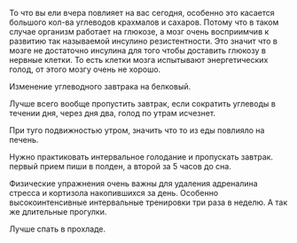
То что вы ели вчера повлияет на вас сегодня, особенно это касается большого кол-ва углеводов крахмалов и сахаров. Потому что в таком случае организм работает на глюкозе, а мозг очень восприимчив к развитию так называемой инсулино резистентности.  Это значит что в мозге не достаточно инсулина для того чтобы доставить глюкозу в нервные клетки. То есть клетки мозга испытывают энергетических голод, от этого мозгу очень не хорошо.   

Изменение углеводного завтрака на белковый.  

Лучше всего вообще пропустить завтрак, если сократить углеводы в течении дня, через дня два, голод по утрам исчезнет.   

При туго подвижностью утром, значить что то из еды повлияло на печень.

Нужно практиковать интервальное голодание и пропускать завтрак. первый прием пиши в полден, а второй за 5 часов до сна.

Физические упражнения очень важны для удаления адреналина стресса и кортизола накопившихся за день. Особенно высокоинтенсивные интервальные тренировки три раза в неделю. А так же длительные прогулки. 

Лучше спать в прохладе.


